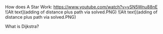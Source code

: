 How does A Star Work: 
    https://www.youtube.com/watch?v=ySN5Wnu88nE
    ![Alt text](adding of distance plus path via solved.PNG)
    ![Alt text](adding of distance plus path via solved.PNG)

What is Dijkstra?